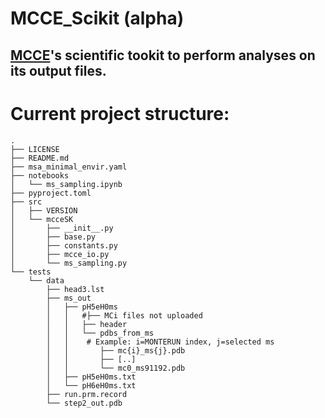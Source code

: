 # MCCE_Scikit (alpha)
## [MCCE](https://github.com/GunnerLab/Stable-MCCE)'s scientific tookit to perform analyses on its output files.

# Current project structure:
```
.
├── LICENSE
├── README.md
├── msa_minimal_envir.yaml
├── notebooks
│   └── ms_sampling.ipynb
├── pyproject.toml
├── src
│   ├── VERSION
│   └── mcceSK
│       ├── __init__.py
│       ├── base.py
│       ├── constants.py
│       ├── mcce_io.py
│       └── ms_sampling.py
└── tests
    └── data
        ├── head3.lst
        ├── ms_out
        │   ├── pH5eH0ms
        │   │   #├── MCi files not uploaded
        │   │   ├── header
        │   │   └── pdbs_from_ms
        │   │    # Example: i=MONTERUN index, j=selected ms
        │   │       ├── mc{i}_ms{j}.pdb
        │   │       ├── [..]
        │   │       └── mc0_ms91192.pdb
        │   ├── pH5eH0ms.txt
        │   └── pH6eH0ms.txt
        ├── run.prm.record
        └── step2_out.pdb
```
